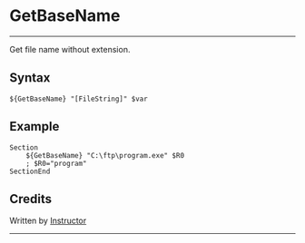 # GetBaseName

---

Get file name without extension.

## Syntax

	${GetBaseName} "[FileString]" $var

## Example

	Section
		${GetBaseName} "C:\ftp\program.exe" $R0
		; $R0="program"
	SectionEnd

## Credits

Written by [Instructor][1]

---

[1]: http://nsis.sourceforge.net/User:Instructor